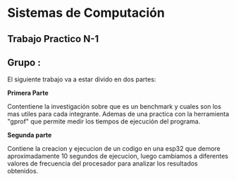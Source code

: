 # Sistemas de Computación 

## Trabajo Practico N-1

## Grupo : 

El siguiente trabajo va a estar divido en dos partes:

**Primera Parte** 

Contentiene la investigación sobre que es un benchmark y cuales son los mas utiles para cada integrante. Ademas de una practica con la herramienta "gprof" que permite medir los tiempos de ejecución del programa.

**Segunda parte**

Contiene la creacion y ejecucion de un codigo en una esp32 que demore aproximadamente 10 segundos de ejecucion, luego cambiamos a diferentes valores de frecuencia del procesador para analizar los resultados obtenidos.